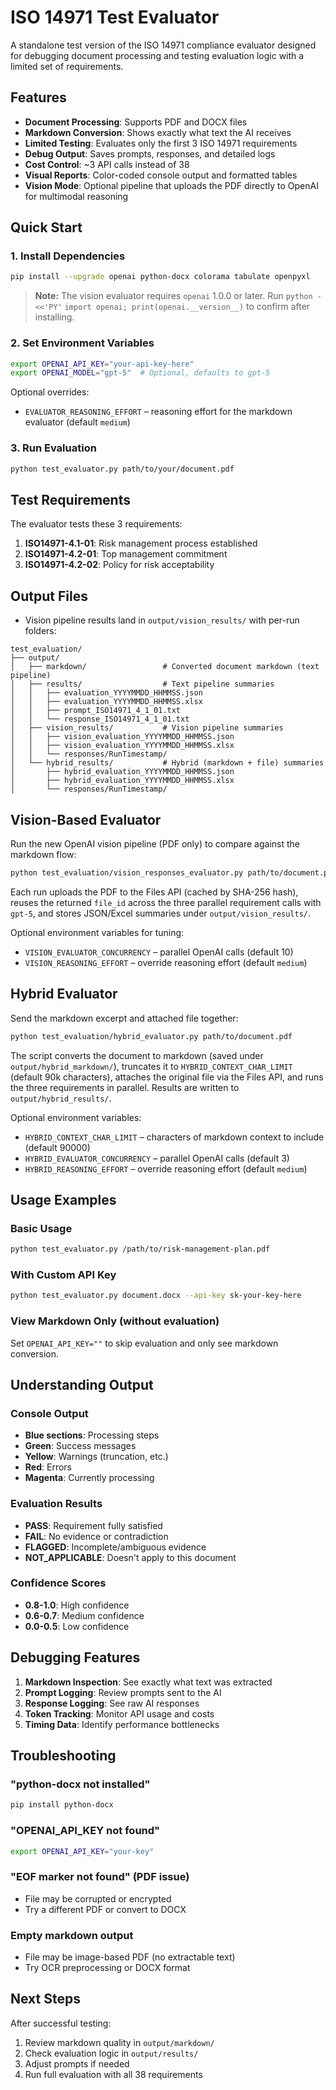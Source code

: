 # ISO 14971 Test Evaluator

A standalone test version of the ISO 14971 compliance evaluator designed for debugging document processing and testing evaluation logic with a limited set of requirements.

## Features

- **Document Processing**: Supports PDF and DOCX files
- **Markdown Conversion**: Shows exactly what text the AI receives
- **Limited Testing**: Evaluates only the first 3 ISO 14971 requirements
- **Debug Output**: Saves prompts, responses, and detailed logs
- **Cost Control**: ~3 API calls instead of 38
- **Visual Reports**: Color-coded console output and formatted tables
- **Vision Mode**: Optional pipeline that uploads the PDF directly to OpenAI for multimodal reasoning

## Quick Start

### 1. Install Dependencies
```bash
pip install --upgrade openai python-docx colorama tabulate openpyxl
```

> **Note:** The vision evaluator requires `openai` 1.0.0 or later. Run `python - <<'PY'`
> `import openai; print(openai.__version__)`
> to confirm after installing.

### 2. Set Environment Variables
```bash
export OPENAI_API_KEY="your-api-key-here"
export OPENAI_MODEL="gpt-5"  # Optional, defaults to gpt-5
```

Optional overrides:

- `EVALUATOR_REASONING_EFFORT` – reasoning effort for the markdown evaluator (default `medium`)

### 3. Run Evaluation
```bash
python test_evaluator.py path/to/your/document.pdf
```

## Test Requirements

The evaluator tests these 3 requirements:

1. **ISO14971-4.1-01**: Risk management process established
2. **ISO14971-4.2-01**: Top management commitment
3. **ISO14971-4.2-02**: Policy for risk acceptability

## Output Files

- Vision pipeline results land in `output/vision_results/` with per-run folders:

```
test_evaluation/
├── output/
│   ├── markdown/                 # Converted document markdown (text pipeline)
│   ├── results/                  # Text pipeline summaries
│   │   ├── evaluation_YYYYMMDD_HHMMSS.json
│   │   ├── evaluation_YYYYMMDD_HHMMSS.xlsx
│   │   ├── prompt_ISO14971_4_1_01.txt
│   │   └── response_ISO14971_4_1_01.txt
│   ├── vision_results/           # Vision pipeline summaries
│   │   ├── vision_evaluation_YYYYMMDD_HHMMSS.json
│   │   ├── vision_evaluation_YYYYMMDD_HHMMSS.xlsx
│   │   └── responses/RunTimestamp/
│   └── hybrid_results/           # Hybrid (markdown + file) summaries
│       ├── hybrid_evaluation_YYYYMMDD_HHMMSS.json
│       ├── hybrid_evaluation_YYYYMMDD_HHMMSS.xlsx
│       └── responses/RunTimestamp/
```

## Vision-Based Evaluator

Run the new OpenAI vision pipeline (PDF only) to compare against the markdown flow:

```bash
python test_evaluation/vision_responses_evaluator.py path/to/document.pdf
```

Each run uploads the PDF to the Files API (cached by SHA-256 hash), reuses the returned `file_id` across the three parallel requirement calls with `gpt-5`, and stores JSON/Excel summaries under `output/vision_results/`.

Optional environment variables for tuning:

- `VISION_EVALUATOR_CONCURRENCY` – parallel OpenAI calls (default 10)
- `VISION_REASONING_EFFORT` – override reasoning effort (default `medium`)

## Hybrid Evaluator

Send the markdown excerpt and attached file together:

```bash
python test_evaluation/hybrid_evaluator.py path/to/document.pdf
```

The script converts the document to markdown (saved under `output/hybrid_markdown/`), truncates it to `HYBRID_CONTEXT_CHAR_LIMIT` (default 90k characters), attaches the original file via the Files API, and runs the three requirements in parallel. Results are written to `output/hybrid_results/`.

Optional environment variables:

- `HYBRID_CONTEXT_CHAR_LIMIT` – characters of markdown context to include (default 90000)
- `HYBRID_EVALUATOR_CONCURRENCY` – parallel OpenAI calls (default 3)
- `HYBRID_REASONING_EFFORT` – override reasoning effort (default `medium`)


## Usage Examples

### Basic Usage
```bash
python test_evaluator.py /path/to/risk-management-plan.pdf
```

### With Custom API Key
```bash
python test_evaluator.py document.docx --api-key sk-your-key-here
```

### View Markdown Only (without evaluation)
Set `OPENAI_API_KEY=""` to skip evaluation and only see markdown conversion.

## Understanding Output

### Console Output
- **Blue sections**: Processing steps
- **Green**: Success messages
- **Yellow**: Warnings (truncation, etc.)
- **Red**: Errors
- **Magenta**: Currently processing

### Evaluation Results
- **PASS**: Requirement fully satisfied
- **FAIL**: No evidence or contradiction
- **FLAGGED**: Incomplete/ambiguous evidence
- **NOT_APPLICABLE**: Doesn't apply to this document

### Confidence Scores
- **0.8-1.0**: High confidence
- **0.6-0.7**: Medium confidence
- **0.0-0.5**: Low confidence

## Debugging Features

1. **Markdown Inspection**: See exactly what text was extracted
2. **Prompt Logging**: Review prompts sent to the AI
3. **Response Logging**: See raw AI responses
4. **Token Tracking**: Monitor API usage and costs
5. **Timing Data**: Identify performance bottlenecks

## Troubleshooting

### "python-docx not installed"
```bash
pip install python-docx
```

### "OPENAI_API_KEY not found"
```bash
export OPENAI_API_KEY="your-key"
```

### "EOF marker not found" (PDF issue)
- File may be corrupted or encrypted
- Try a different PDF or convert to DOCX

### Empty markdown output
- File may be image-based PDF (no extractable text)
- Try OCR preprocessing or DOCX format

## Next Steps

After successful testing:
1. Review markdown quality in `output/markdown/`
2. Check evaluation logic in `output/results/`
3. Adjust prompts if needed
4. Run full evaluation with all 38 requirements
